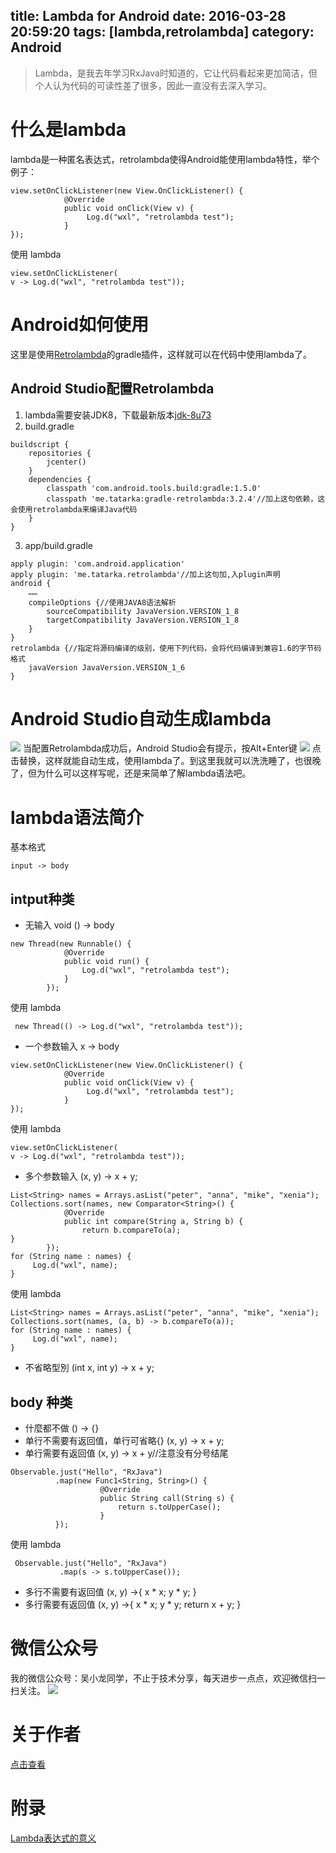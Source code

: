 title: Lambda for Android
date: 2016-03-28 20:59:20
tags: [lambda,retrolambda]
category: Android
---
> Lambda，是我去年学习RxJava时知道的，它让代码看起来更加简洁，但个人认为代码的可读性差了很多，因此一直没有去深入学习。

# 什么是lambda
lambda是一种匿名表达式，retrolambda使得Android能使用lambda特性，举个例子：
```
view.setOnClickListener(new View.OnClickListener() {
            @Override
            public void onClick(View v) {
                 Log.d("wxl", "retrolambda test");
            }
});
```
使用 lambda
```
view.setOnClickListener(
v -> Log.d("wxl", "retrolambda test"));
```
<!--more-->

# Android如何使用
这里是使用[Retrolambda](https://github.com/evant/gradle-retrolambda)的gradle插件，这样就可以在代码中使用lambda了。

## Android Studio配置Retrolambda
1. lambda需要安装JDK8，下载最新版本[jdk-8u73](http://www.oracle.com/technetwork/java/javase/downloads/jdk8-downloads-2133151.html)
2.  build.gradle
```
buildscript {
    repositories {
        jcenter()
    }
    dependencies {
        classpath 'com.android.tools.build:gradle:1.5.0'
        classpath 'me.tatarka:gradle-retrolambda:3.2.4'//加上这句依赖，这会使用retrolambda来编译Java代码
    }
}
```
3.  app/build.gradle 
```
apply plugin: 'com.android.application'
apply plugin: 'me.tatarka.retrolambda'//加上这句加,入plugin声明
android {
	……
    compileOptions {//使用JAVA8语法解析
        sourceCompatibility JavaVersion.VERSION_1_8
        targetCompatibility JavaVersion.VERSION_1_8
    }
}
retrolambda {//指定将源码编译的级别，使用下列代码，会将代码编译到兼容1.6的字节码格式
    javaVersion JavaVersion.VERSION_1_6
}
```


# Android Studio自动生成lambda
![](http://7q5c2h.com1.z0.glb.clouddn.com/lambda4android1.png)
当配置Retrolambda成功后，Android Studio会有提示，按Alt+Enter键
![](http://7q5c2h.com1.z0.glb.clouddn.com/lambda4android2.png)
点击替换，这样就能自动生成，使用lambda了。到这里我就可以洗洗睡了，也很晚了，但为什么可以这样写呢，还是来简单了解lambda语法吧。

# lambda语法简介 
基本格式
```
input -> body
```
## intput种类
* 无输入 void
() -> body
```
new Thread(new Runnable() {
            @Override
            public void run() {
                Log.d("wxl", "retrolambda test");
            }
        });
```
使用 lambda
```
 new Thread(() -> Log.d("wxl", "retrolambda test"));
```

* 一个参数输入
x -> body
```
view.setOnClickListener(new View.OnClickListener() {
            @Override
            public void onClick(View v) {
                 Log.d("wxl", "retrolambda test");
            }
});
```
使用 lambda
```
view.setOnClickListener(
v -> Log.d("wxl", "retrolambda test"));
```
* 多个参数输入
(x, y) -> x + y;
```
List<String> names = Arrays.asList("peter", "anna", "mike", "xenia");
Collections.sort(names, new Comparator<String>() {
            @Override
            public int compare(String a, String b) {
                return b.compareTo(a);
}
        });
for (String name : names) {
     Log.d("wxl", name);
}
```
使用 lambda
```
List<String> names = Arrays.asList("peter", "anna", "mike", "xenia");
Collections.sort(names, (a, b) -> b.compareTo(a));
for (String name : names) {
     Log.d("wxl", name);
}
```

* 不省略型別
(int x, int y) -> x + y;

##  body 种类
* 什麼都不做
() -> {}
* 单行不需要有返回值，单行可省略{}
(x, y) -> x + y;
* 单行需要有返回值
(x, y) -> x + y//注意没有分号结尾
```
Observable.just("Hello", "RxJava")
          .map(new Func1<String, String>() {
                    @Override
                    public String call(String s) {
                        return s.toUpperCase();
                    }
          });
```
使用 lambda
```
 Observable.just("Hello", "RxJava")
           .map(s -> s.toUpperCase());
```
* 多行不需要有返回值
(x, y) ->{
  x * x;
  y * y;
}
* 多行需要有返回值
(x, y) ->{
  x * x;
  y * y;
  return x + y;
}
 
# 微信公众号
我的微信公众号：吴小龙同学，不止于技术分享，每天进步一点点，欢迎微信扫一扫关注。
![](http://7q5c2h.com1.z0.glb.clouddn.com/qrcode_wuxiaolong.jpg)

# 关于作者
[点击查看](http://wuxiaolong.me/about/)

# 附录
[Lambda表达式的意义](http://www.jianshu.com/p/f02b04344365)